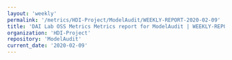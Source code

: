 ```yaml
---
layout: 'weekly'
permalink: '/metrics/HDI-Project/ModelAudit/WEEKLY-REPORT-2020-02-09'
title: 'DAI Lab OSS Metrics Metrics report for ModelAudit | WEEKLY-REPORT-2020-02-09'
organization: 'HDI-Project'
repository: 'ModelAudit'
current_date: '2020-02-09'
---
```

